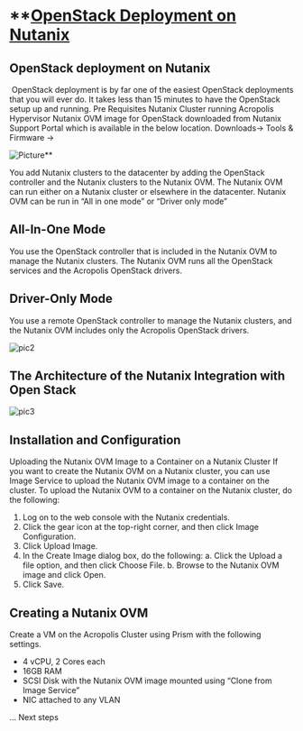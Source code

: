 # **[OpenStack Deployment on Nutanix](https://technosfr.weebly.com/openstack-deployment-on-nutanix.html)

## OpenStack deployment on Nutanix

​
OpenStack deployment is by far one of the easiest OpenStack deployments that you will ever do. It takes less than 15 minutes to have the OpenStack setup up and running.
Pre Requisites
Nutanix Cluster running Acropolis Hypervisor
Nutanix OVM image for OpenStack downloaded from Nutanix Support Portal which is available in the below location.
Downloads-> Tools & Firmware ->

![Picture](https://technosfr.weebly.com/uploads/7/9/0/3/79032276/5570366_orig.jpg)**

​You add Nutanix clusters to the datacenter by adding the OpenStack controller and the Nutanix clusters
to the Nutanix OVM. The Nutanix OVM can run either on a Nutanix cluster or elsewhere in the datacenter.
Nutanix OVM can be run in “All in one mode” or “Driver only mode”

## All-In-One Mode

You use the OpenStack controller that is included in the Nutanix OVM to manage the Nutanix
clusters. The Nutanix OVM runs all the OpenStack services and the Acropolis OpenStack drivers.

## Driver-Only Mode

You use a remote OpenStack controller to manage the Nutanix clusters, and the Nutanix OVM
includes only the Acropolis OpenStack drivers.

![pic2](https://technosfr.weebly.com/uploads/7/9/0/3/79032276/5522273_orig.jpg)

## ​The Architecture of the Nutanix Integration with Open Stack

![pic3](https://technosfr.weebly.com/uploads/7/9/0/3/79032276/3730734_orig.jpg)

## Installation and Configuration

Uploading the Nutanix OVM Image to a Container on a Nutanix Cluster
If you want to create the Nutanix OVM on a Nutanix cluster, you can use Image Service to upload the Nutanix OVM image to a container on the cluster.
To upload the Nutanix OVM to a container on the Nutanix cluster, do the following:

1. Log on to the web console with the Nutanix credentials.
2. Click the gear icon at the top-right corner, and then click Image Configuration.
3. Click Upload Image.
4. In the Create Image dialog box, do the following:
           a. Click the Upload a file option, and then click Choose File.
           b. Browse to the Nutanix OVM image and click Open.
5. Click Save.

## Creating a Nutanix OVM

Create a VM on the Acropolis Cluster using Prism with the following settings.

- 4 vCPU, 2 Cores each
- 16GB RAM
- SCSI Disk with the Nutanix OVM image mounted using “Clone from Image Service”
- NIC attached to any VLAN

... Next steps
